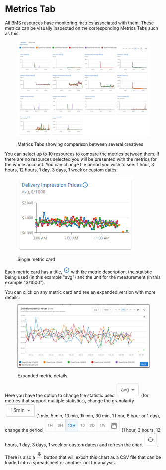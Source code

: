 # Metrics Tab

All BMS resources have monitoring metrics associated with them. These metrics can be visually inspected on the corresponding Metrics Tabs such as this:

<figure><img src="../../.gitbook/assets/image (9) (1) (1).png" alt=""><figcaption><p>Metrics Tabs showing comparison between several creatives</p></figcaption></figure>

You can select up to 10 resources to compare the metrics between them. If there are no resources selected you will be presented with the metrics for the whole account. You can change the period you wish to see: 1 hour, 3 hours, 12 hours, 1 day, 3 days, 1 week or custom dates.

<figure><img src="../../.gitbook/assets/image (1) (1) (1) (1).png" alt=""><figcaption><p>Single metric card</p></figcaption></figure>

Each metric card has a title, <img src="../../.gitbook/assets/inline tip.png" alt="Inline tip" data-size="line"> with the metric description, the statistic being used (in this example "avg") and the unit for the measurement (in this example "$/1000").

You can click on any metric card and see an expanded version with more details:

<figure><img src="../../.gitbook/assets/image (2) (1) (1) (1).png" alt=""><figcaption><p>Expanded metric details</p></figcaption></figure>

Here you have the option to change the statistic used <img src="../../.gitbook/assets/image (6) (1).png" alt="Statistic selector" data-size="line"> (for metrics that support multiple statistics), change the granularity <img src="../../.gitbook/assets/image (7) (1).png" alt="Granularity selector" data-size="line"> (1 min, 5 min, 10 min, 15 min, 30 min, 1 hour, 6 hour or 1 day), change the period <img src="../../.gitbook/assets/image (8) (1).png" alt="Period selector" data-size="line"> (1 hour, 3 hours, 12 hours, 1 day, 3 days, 1 week or custom dates) and refresh the chart <img src="../../.gitbook/assets/reload.png" alt="Refresh" data-size="line">.

There is also a <img src="../../.gitbook/assets/download.png" alt="Download" data-size="line"> button that will export this chart as a CSV file that can be loaded into a spreadsheet or another tool for analysis.
